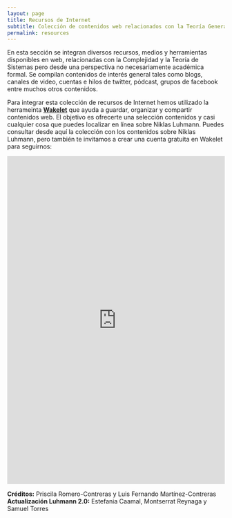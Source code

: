 ```yaml
---
layout: page
title: Recursos de Internet
subtitle: Colección de contenidos web relacionados con la Teoría General de Sistemas Sociales de Niklas Luhmann 
permalink: resources
---
```


En esta sección se integran diversos recursos, medios y herramientas disponibles en web, relacionadas con la Complejidad y la Teoría de Sistemas pero desde una perspectiva no necesariamente académica formal. Se compilan contenidos de interés general tales como blogs, canales de video, cuentas e hilos de twitter, pódcast, grupos de facebook entre muchos otros contenidos.

Para integrar esta colección de recursos de Internet hemos utilizado la herrameinta [**Wakelet**](www.wakelet.com) que ayuda a guardar, organizar y compartir contenidos web. El objetivo es ofrecerte una selección contenidos y casi cualquier cosa que puedes localizar en línea sobre Niklas Luhmann. Puedes consultar desde aquí la colección con los contenidos sobre Niklas Luhmann, pero también te invitamos a crear una cuenta gratuita en Wakelet para seguirnos:

<iframe class="wakeletEmbed" width="100%" height="760px" src="https://embed.wakelet.com/wakes/AV--71aISP11b7RgRtlMW/grid" style="border: none" allow="autoplay"></iframe><!-- Please only call https://embed-assets.wakelet.com/wakelet-embed.js once per page --><script src="https://embed-assets.wakelet.com/wakelet-embed.js" charset="UTF-8"></script>


**Créditos:** Priscila Romero-Contreras y Luis Fernando Martínez-Contreras
**Actualización Luhmann 2.0:** Estefania Caamal, Montserrat Reynaga y Samuel Torres
